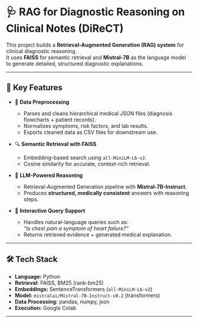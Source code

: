 # 🩺 RAG for Diagnostic Reasoning on Clinical Notes (DiReCT)

This project builds a **Retrieval-Augmented Generation (RAG) system** for clinical diagnostic reasoning.  
It uses **FAISS** for semantic retrieval and **Mistral-7B** as the language model to generate detailed, structured diagnostic explanations.

---

## 🔑 Key Features

- 📂 **Data Preprocessing**  
  - Parses and cleans hierarchical medical JSON files (diagnosis flowcharts + patient records).  
  - Normalizes symptoms, risk factors, and lab results.  
  - Exports cleaned data as CSV files for downstream use.

- 🔍 **Semantic Retrieval with FAISS**  
  - Embedding-based search using `all-MiniLM-L6-v2`.  
  - Cosine similarity for accurate, context-rich retrieval.

- 🧠 **LLM-Powered Reasoning**  
  - Retrieval-Augmented Generation pipeline with **Mistral-7B-Instruct**.  
  - Produces **structured, medically consistent** answers with reasoning steps.

- 🧪 **Interactive Query Support**  
  - Handles natural-language queries such as:  
    *“Is chest pain a symptom of heart failure?”*  
  - Returns retrieved evidence + generated medical explanation.

---

## 🛠 Tech Stack

- **Language:** Python  
- **Retrieval:** FAISS, BM25 (rank-bm25)  
- **Embeddings:** SentenceTransformers (`all-MiniLM-L6-v2`)  
- **Model:** `mistralai/Mistral-7B-Instruct-v0.2` (transformers)  
- **Data Processing:** pandas, numpy, json  
- **Execution:** Google Colab  

---
